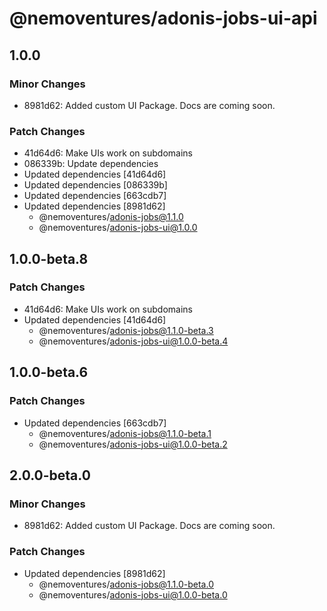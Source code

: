 # @nemoventures/adonis-jobs-ui-api

## 1.0.0

### Minor Changes

- 8981d62: Added custom UI Package. Docs are coming soon.

### Patch Changes

- 41d64d6: Make UIs work on subdomains
- 086339b: Update dependencies
- Updated dependencies [41d64d6]
- Updated dependencies [086339b]
- Updated dependencies [663cdb7]
- Updated dependencies [8981d62]
  - @nemoventures/adonis-jobs@1.1.0
  - @nemoventures/adonis-jobs-ui@1.0.0

## 1.0.0-beta.8

### Patch Changes

- 41d64d6: Make UIs work on subdomains
- Updated dependencies [41d64d6]
  - @nemoventures/adonis-jobs@1.1.0-beta.3
  - @nemoventures/adonis-jobs-ui@1.0.0-beta.4

## 1.0.0-beta.6

### Patch Changes

- Updated dependencies [663cdb7]
  - @nemoventures/adonis-jobs@1.1.0-beta.1
  - @nemoventures/adonis-jobs-ui@1.0.0-beta.2

## 2.0.0-beta.0

### Minor Changes

- 8981d62: Added custom UI Package. Docs are coming soon.

### Patch Changes

- Updated dependencies [8981d62]
  - @nemoventures/adonis-jobs@1.1.0-beta.0
  - @nemoventures/adonis-jobs-ui@1.0.0-beta.0
